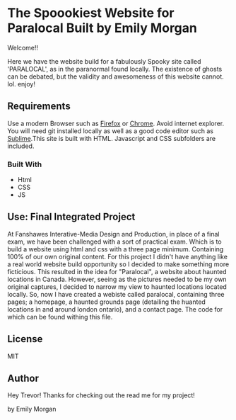 # The Spoookiest Website for Paralocal Built by Emily Morgan 
<!-- Include some images -->

Welcome!!

Here we have the website build for a fabulously Spooky site called 'PARALOCAL', as in the paranormal found locally. The existence of ghosts can be debated, but the validity and awesomeness of this website cannot. lol. enjoy! 

  

## Requirements  

  

Use a modern Browser such as [Firefox](https://www.mozilla.org/en-CA/firefox/new/) or [Chrome](https://www.google.ca/chrome/?brand=CHBD&gclsrc=aw.ds&&gclid=CjwKCAjw29vsBRAuEiwA9s-0B6zIdw5_qV4ETvbcN4042nlkfk9YggWT_DI1vM4UH4vWB2I0pdWUdhoCBWoQAvD_BwE). Avoid internet explorer. You will need git installed locally as well as a good code editor such as [Sublime](https://www.sublimetext.com).This site is built with HTML. Javascript and CSS subfolders are included.
  

### Built With 

  

<ul> 

   <li>Html</li> 

   <li>CSS</li> 

   <li>JS</li> 

</ul> 

  

## Use: Final Integrated Project

At Fanshawes Interative-Media Design and Production, in place of a final exam, we have been challenged with a sort of practical exam. Which is to build a website using html and css with a three page minimum. Containing 100% of our own original content. For this project I didn't have anything like a real world website build opportunity so I decided to make something more ficticious. This resulted in the idea for "Paralocal", a website about haunted locations in Canada. However, seeing as the pictures needed to be my own original captures, I decided to narrow my view to haunted locations located locally. So, now I have created a webiste called paralocal, containing three pages; a homepage, a haunted grounds page (detailing the huanted locations in and around london ontario), and a contact page. The code for which can be found withing this file. 
  

## License 

  

MIT 

  

  

## Author 

  

Hey Trevor! Thanks for checking out the read me for my project! 

by Emily Morgan 

<!-- [This is a picture of Emily Morgan](images/emily.jpeg "Emily Morgan") -->
